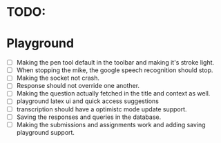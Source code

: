 # TODO:

# Playground
- [ ] Making the pen tool default in the toolbar and making it's stroke light.
- [ ] When stopping the mike, the google speech recognition should stop.
- [ ] Making the socket not crash.
- [ ] Response should not override one another.
- [ ] Making the question actually fetched in the title and context as well.
- [ ] playground latex ui and quick access suggestions
- [ ] transcription should have a optimistc mode update support.
- [ ] Saving the responses and queries in the database.
- [ ] Making the submissions and assignments work and adding saving playground support.  
